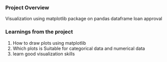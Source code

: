 ### Project Overview

 Visualization using matplotlib package on pandas dataframe loan approval 


### Learnings from the project

 1. How to draw plots using matplotlib
2. Which plots is Suitable for categorical data and numerical data
3. learn good visualization skills 


